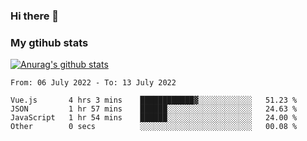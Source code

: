 ### Hi there 👋

### My gtihub stats

[![Anurag's github stats](https://github-readme-stats.vercel.app/api?username=gaozhidong)](https://github.com/gaozhidong/github-readme-stats)

<!--START_SECTION:waka-->

```text
From: 06 July 2022 - To: 13 July 2022

Vue.js       4 hrs 3 mins    ████████████▓░░░░░░░░░░░░   51.23 %
JSON         1 hr 57 mins    ██████░░░░░░░░░░░░░░░░░░░   24.63 %
JavaScript   1 hr 54 mins    ██████░░░░░░░░░░░░░░░░░░░   24.00 %
Other        0 secs          ░░░░░░░░░░░░░░░░░░░░░░░░░   00.08 %
```

<!--END_SECTION:waka-->